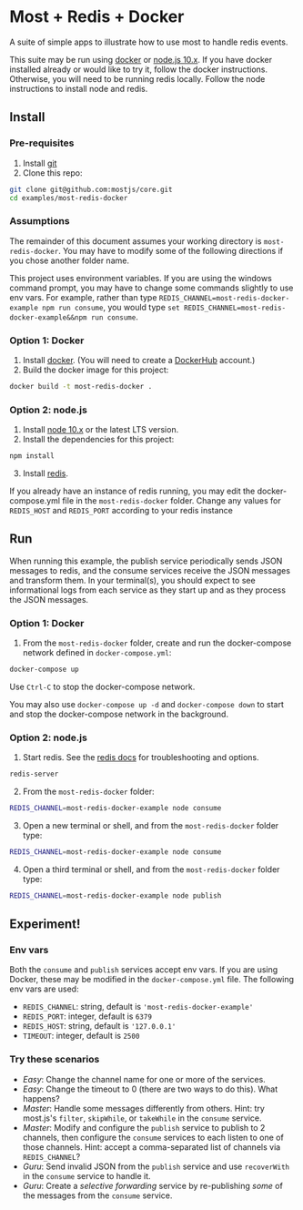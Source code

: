 # Most + Redis + Docker

A suite of simple apps to illustrate how to use most to handle redis events.

This suite may be run using [docker](https://www.docker.com) or [node.js
10.x](https://nodejs.org/en/).  If you have docker installed already or would
like to try it, follow the docker instructions.  Otherwise, you will need to be
running redis locally.  Follow the node instructions to install node and redis.

## Install

### Pre-requisites

1. Install [git](https://help.github.com/articles/set-up-git/)
2. Clone this repo:

```sh
git clone git@github.com:mostjs/core.git
cd examples/most-redis-docker
```

### Assumptions

The remainder of this document assumes your working directory is
`most-redis-docker`.  You may have to modify some of the following directions
if you chose another folder name.

This project uses environment variables.  If you are using the windows command
prompt, you may have to change some commands slightly to use env vars. For
example, rather than type
`REDIS_CHANNEL=most-redis-docker-example npm run consume`, you would type
`set REDIS_CHANNEL=most-redis-docker-example&&npm run consume`.

### Option 1: Docker

1.  Install [docker](https://www.docker.com/get-started).  (You will need to
    create a [DockerHub](https://hub.docker.com) account.)
2.  Build the docker image for this project:

```sh
docker build -t most-redis-docker .
```

### Option 2: node.js

1. Install [node 10.x](https://nodejs.org/en/) or the latest LTS version.
2. Install the dependencies for this project:

```sh
npm install
```

3. Install [redis](https://redis.io/topics/quickstart).

If you already have an instance of redis running, you may edit the docker-
compose.yml file in the `most-redis-docker` folder.  Change any values for
`REDIS_HOST` and `REDIS_PORT` according to your redis instance

## Run

When running this example, the publish service periodically sends JSON messages
to redis, and the consume services receive the JSON messages and transform
them.  In your terminal(s), you should expect to see informational logs from
each service as they start up and as they process the JSON messages.

### Option 1: Docker

1.  From the `most-redis-docker` folder, create and run the docker-compose
    network defined in `docker-compose.yml`:

```sh
docker-compose up
```

Use `Ctrl-C` to stop the docker-compose network.

You may also use `docker-compose up -d` and `docker-compose down` to start and
stop the docker-compose network in the background.

### Option 2: node.js

1.  Start redis.  See the [redis docs](https://redis.io/topics/quickstart) for
    troubleshooting and options.

```sh
redis-server
```

2. From the `most-redis-docker` folder:

```sh
REDIS_CHANNEL=most-redis-docker-example node consume
```

3. Open a new terminal or shell, and from the `most-redis-docker` folder type:

```sh
REDIS_CHANNEL=most-redis-docker-example node consume
```

4. Open a third terminal or shell, and from the `most-redis-docker` folder type:

```sh
REDIS_CHANNEL=most-redis-docker-example node publish
```

## Experiment!

### Env vars

Both the `consume` and `publish` services accept env vars.  If you are using
Docker, these may be modified in the `docker-compose.yml` file.  The following
env vars are used:

- `REDIS_CHANNEL`: string, default is `'most-redis-docker-example'`
- `REDIS_PORT`: integer, default is `6379`
- `REDIS_HOST`: string, default is `'127.0.0.1'`
- `TIMEOUT`: integer, default is `2500`

### Try these scenarios

- *Easy*: Change the channel name for one or more of the services.
- *Easy*: Change the timeout to 0 (there are two ways to do this).  What happens?
- *Master*: Handle some messages differently from others.  Hint: try most.js's
  `filter`, `skipWhile`, or `takeWhile` in the `consume` service.
- *Master*: Modify and configure the `publish` service to publish to 2 channels,
  then configure the `consume` services to each listen to one of those channels.
  Hint: accept a comma-separated list of channels via `REDIS_CHANNEL`?
- *Guru*: Send invalid JSON from the `publish` service and use `recoverWith` in
  the `consume` service to handle it.
- *Guru*: Create a _selective forwarding_ service by re-publishing _some_ of the
  messages from the `consume` service.  

